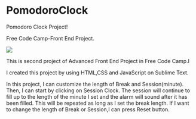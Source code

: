 # PomodoroClock

Pomodoro Clock Project!

Free Code Camp-Front End Project.

![](https://raw.githubusercontent.com/erolozge/PomodoroClock/master/Pomodoro.png)

This is second project of Advanced Front End Project in Free Code Camp.l

I created this project by using HTML,CSS and JavaScript on Sublime Text. 

In this project, I can customize the length of Break and Session(minute). Then, I can start by clicking on Session Clock. 
The session will continue to fill up to the length of the minute I set and the alarm will sound after it has been filled. This will be repeated as long as I set the break length. If I want to change the length of Break or Session,I can press Reset button.
